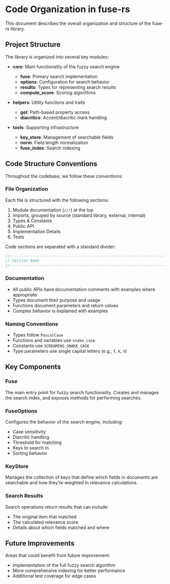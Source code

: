 # Code Organization in fuse-rs

This document describes the overall organization and structure of the fuse-rs library.

## Project Structure

The library is organized into several key modules:

- **core**: Main functionality of the fuzzy search engine
  - **fuse**: Primary search implementation
  - **options**: Configuration for search behavior
  - **results**: Types for representing search results
  - **compute_score**: Scoring algorithms
  
- **helpers**: Utility functions and traits
  - **get**: Path-based property access
  - **diacritics**: Accent/diacritic mark handling
  
- **tools**: Supporting infrastructure
  - **key_store**: Management of searchable fields
  - **norm**: Field length normalization
  - **fuse_index**: Search indexing

## Code Structure Conventions

Throughout the codebase, we follow these conventions:

### File Organization

Each file is structured with the following sections:

1. Module documentation (`//!`) at the top
2. Imports, grouped by source (standard library, external, internal)
3. Types & Constants
4. Public API
5. Implementation Details
6. Tests

Code sections are separated with a standard divider:

```rust
//----------------------------------------------------------------------
// Section Name
//----------------------------------------------------------------------
```

### Documentation

- All public APIs have documentation comments with examples where appropriate
- Types document their purpose and usage
- Functions document parameters and return values
- Complex behavior is explained with examples

### Naming Conventions

- Types follow `PascalCase`
- Functions and variables use `snake_case`
- Constants use `SCREAMING_SNAKE_CASE`
- Type parameters use single capital letters (e.g., `T`, `K`, `V`)

## Key Components

### Fuse

The main entry point for fuzzy search functionality. Creates and manages the search index, and exposes methods for performing searches.

### FuseOptions

Configures the behavior of the search engine, including:
- Case sensitivity
- Diacritic handling
- Threshold for matching
- Keys to search in
- Sorting behavior

### KeyStore

Manages the collection of keys that define which fields in documents are searchable and how they're weighted in relevance calculations.

### Search Results

Search operations return results that can include:
- The original item that matched
- The calculated relevance score
- Details about which fields matched and where

## Future Improvements

Areas that could benefit from future improvement:
- Implementation of the full fuzzy search algorithm
- More comprehensive indexing for better performance
- Additional test coverage for edge cases
